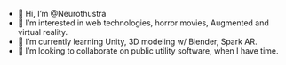 - 👋 Hi, I’m @Neurothustra
- 👀 I’m interested in web technologies, horror movies, Augmented and virtual reality.
- 🌱 I’m currently learning Unity, 3D modeling w/ Blender, Spark AR.
- 💞️ I’m looking to collaborate on public utility software, when I have time.

<!---
Neurothustra/Neurothustra is a ✨ special ✨ repository because its `README.md` (this file) appears on your GitHub profile.
You can click the Preview link to take a look at your changes.
--->
